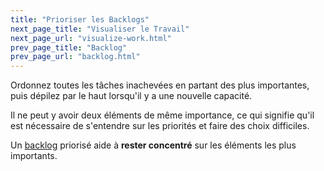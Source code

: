 ```yaml
---
title: "Prioriser les Backlogs"
next_page_title: "Visualiser le Travail"
next_page_url: "visualize-work.html"
prev_page_title: "Backlog"
prev_page_url: "backlog.html"
---
```



<div class="card summary"><div class="card-body">Ordonnez toutes les tâches inachevées en partant des plus importantes, puis dépilez par le haut lorsqu'il y a une nouvelle capacité.
</div></div>

Il ne peut y avoir deux éléments de même importance, ce qui signifie qu'il est nécessaire de s'entendre sur les priorités et faire des choix difficiles.

Un <a href="glossary.html#entry-backlog" class="glossary-tooltip" data-toggle="tooltip" title="Backlog: Une liste (souvent priorisée) de tâches inachevées (typiquement un livrable, une exigence ou un driver) qui doivent être traités.">backlog</a> priorisé aide à **rester concentré** sur les éléments les plus importants.
